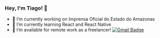### Hey, I'm Tiago! 👋

- 🔭 I’m currently working on Imprensa Oficial do Estado do Amazonas
- 🌱 I’m currently learning React and React Native
- :rocket: I’m available for remote work as a freelancer! [![Gmail Badge](https://img.shields.io/badge/-Hire%20Me!-00c1f5?style=flat&logo=Gmail&logoColor=white&link=mailto:tiagoacarioca@gmail.com)](mailto:tiagoacarioca@gmail.com?subject=Remote%20Work%20Inquiry)
<!--
**tiagokriok/tiagokriok** is a ✨ _special_ ✨ repository because its `README.md` (this file) appears on your GitHub profile.

Here are some ideas to get you started:

- 🔭 I’m currently working on ...
- 🌱 I’m currently learning ...
- 👯 I’m looking to collaborate on ...
- 🤔 I’m looking for help with ...
- 💬 Ask me about ...
- 📫 How to reach me: ...
- 😄 Pronouns: ...
- ⚡ Fun fact: ...
-->

